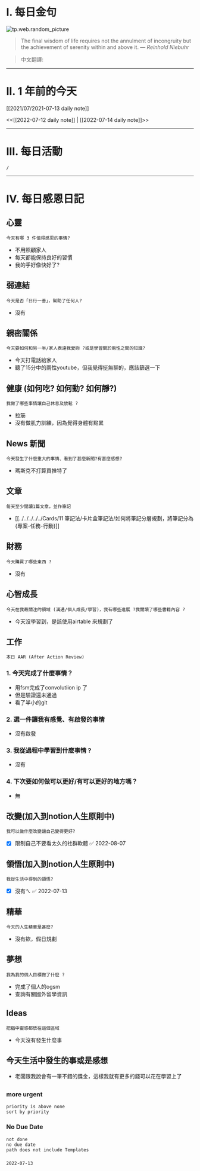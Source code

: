 # I. 每日金句
![tp.web.random_picture](https://images.unsplash.com/photo-1655717511356-0e7de3c92dba?crop=entropy&cs=tinysrgb&fit=crop&fm=jpg&h=1080&ixid=MnwxfDB8MXxyYW5kb218MHx8fHx8fHx8MTY1NzY3MDUxOQ&ixlib=rb-1.2.1&q=80&w=1920) <br>
> The final wisdom of life requires not the annulment of incongruity but the achievement of serenity within and above it.
> — <cite>Reinhold Niebuhr</cite>

>中文翻譯:
>
---

# II. 1 年前的今天
[[2021/07/2021-07-13 daily note]]

<<[[2022-07-12 daily note]] | [[2022-07-14 daily note]]>>

---
# III. 每日活動
```ActivityHistory
/

```

---
# IV. 每日感恩日記
## 心靈
```note-brown
今天有哪 3 件值得感恩的事情?
```
- 不用照顧家人
- 每天都能保持良好的習慣
- 我的手好像快好了?

## 弱連結
```note-brown
今天是否「日行一善」，幫助了任何人?
```
- 沒有

## 親密關係
```note-brown
今天要如何和另一半/家人表達我愛妳 ?或是學習關於兩性之間的知識?
```
- 今天打電話給家人
- 聽了15分中的兩性youtube，但我覺得挺無聊的，應該篩選一下

## 健康 (如何吃? 如何動? 如何靜?)
```note-brown
我做了哪些事情讓自己休息及放鬆 ?
```
- 拉筋
- 沒有做肌力訓練，因為覺得身體有點累

## News 新聞
```note-brown
今天發生了什麼重大的事情、看到了甚麼新聞?有甚麼感想?
```
- 瑪斯克不打算買推特了

## 文章
```note-brown
每天至少閱讀1篇文章，並作筆記
```
- [[../../../../../Cards/11 筆記法/卡片盒筆記法/如何將筆記分層規劃，將筆記分為{專案-任務-行動}]]

## 財務
```note-brown
今天購買了哪些東西 ?
```
- 沒有

## 心智成長
```note-brown
今天在我最關注的領域 (溝通/個人成長/學習)，我有哪些進展 ?我閱讀了哪些書籍內容 ?
```
- 今天沒學習到，是該使用airtable 來規劃了

## 工作
```note-brown
本日 AAR (After Action Review)
```

### 1. 今天完成了什麼事情？ 
- 用fsm完成了convolutiion ip 了
- 但是驗證還未通過
- 看了半小的git 

### 2. 選一件讓我有感覺、有啟發的事情 
- 沒有啟發

### 3. 我從過程中學習到什麼事情 ? 
- 沒有

### 4. 下次要如何做可以更好/有可以更好的地方嗎？
- 無

## 改變(加入到notion人生原則中)
```note-brown
我可以做什麼改變讓自己變得更好?
```
- [x] 限制自己不要看太久的社群軟體 ✅ 2022-08-07

## 領悟(加入到notion人生原則中)
```note-brown
我從生活中得到的領悟?
```
- [x] 沒有ㄟ ✅ 2022-07-13

## 精華
```note-brown
今天的人生精華是甚麼?
```
- 沒有欸，假日規劃

## 夢想
```note-brown
我為我的個人目標做了什麼 ?
```
- 完成了個人的ogsm
- 查詢有關國外留學資訊

## Ideas
```note-brown
把腦中靈感都放在這個區域
```
- 今天沒有發生什麼事

## 今天生活中發生的事或是感想
- 老闆跟我說會有一筆不錯的獎金，這樣我就有更多的錢可以花在學習上了

##  
### more urgent
```
priority is above none
sort by priority
```
### No Due Date
```
not done
no due date
path does not include Templates
```

### 

```
2022-07-13
```